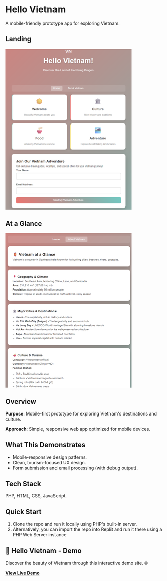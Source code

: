 # Hello Vietnam
A mobile-friendly prototype app for exploring Vietnam.

<H2>Landing</H2>
<img src="assets/landing-page2.png" alt="Hello Vietnam Landing Page" width="400"><br>

<H2>At a Glance</H2>
<img src="assets/at-glance.png" alt="About Vietnam Page" width="400">

## Overview

**Purpose**: Mobile-first prototype for exploring Vietnam's destinations and culture.

**Approach**: Simple, responsive web app optimized for mobile devices.

## What This Demonstrates

- Mobile-responsive design patterns.
- Clean, tourism-focused UX design.
- Form submission and email processing (with debug output).

## Tech Stack

PHP, HTML, CSS, JavaScript.

## Quick Start
1. Clone the repo and run it locally using PHP's built-in server.
2. Alternatively, you can import the repo into Replit and run it there using a PHP Web Server instance


## 🏮 Hello Vietnam - Demo
Discover the beauty of Vietnam through this interactive demo site. 🌐

**[View Live Demo](http://hello-vietnam-demo.atwebpages.com/)**

